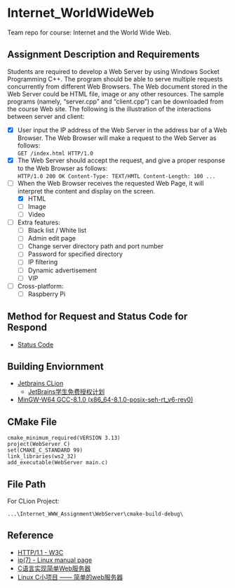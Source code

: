 # Internet_WorldWideWeb
Team repo for course: Internet and the World Wide Web.

## Assignment Description and Requirements
Students are required to develop a Web Server by using Windows Socket
Programming C++. The program should be able to serve multiple requests
concurrently from different Web Browsers. The Web document stored in the Web
Server could be HTML file, image or any other resources. The sample programs
(namely, “server.cpp” and “client.cpp”) can be downloaded from the course Web site.
The following is the illustration of the interactions between server and client:
- [x] User input the IP address of the Web Server in the address bar of a Web Browser. 
      The Web Browser will make a request to the Web Server as follows: <br/>
      ```
      GET /index.html HTTP/1.0
      ```
- [x] The Web Server should accept the request, and give a proper response to the Web Browser as follows: <br/>
      ```
      HTTP/1.0 200 OK
      Content-Type: TEXT/HMTL
      Content-Length: 100
      ...
      ```
- [ ] When the Web Browser receives the requested Web Page, it will interpret the content and display on the screen.
   - [x] HTML
   - [ ] Image
   - [ ] Video
- [ ] Extra features:
   - [ ] Black list / White list
   - [ ] Admin edit page
   - [ ] Change server directory path and port number
   - [ ] Password for specified directory
   - [ ] IP filtering
   - [ ] Dynamic advertisement
   - [ ] VIP
 - [ ] Cross-platform:
   - [ ] Raspberry Pi

## Method for Request and Status Code for Respond
   - [Status Code](./wiki/Status-Code-for-Response)

## Building Enviornment 
   - [Jetbrains CLion](https://www.jetbrains.com/clion/)
      - [JetBrains学生免费授权计划](https://www.jetbrains.com/zh/student/)
   - [MinGW-W64 GCC-8.1.0 (x86_64-8.1.0-posix-seh-rt_v6-rev0)](http://sourceforge.net/projects/mingw-w64/files/Toolchains%20targetting%20Win32/Personal%20Builds/mingw-builds/installer/mingw-w64-install.exe/download)

## CMake File
   ```
   cmake_minimum_required(VERSION 3.13)
   project(WebServer C)
   set(CMAKE_C_STANDARD 99)
   link_libraries(ws2_32)
   add_executable(WebServer main.c)
   ```

## File Path
   For CLion Project: 
   ```
   ...\Internet_WWW_Assignment\WebServer\cmake-build-debug\
   ```

## Reference
   - [HTTP/1.1 - W3C](https://www.w3.org/Protocols/HTTP/1.1/rfc2616bis/draft-lafon-rfc2616bis-03.html)
   - [ip(7) - Linux manual page](http://man7.org/linux/man-pages/man7/ip.7.html)
   - [C语言实现简单Web服务器](https://www.jianshu.com/p/592b631e1ff1)
   - [Linux C小项目 —— 简单的web服务器](https://blog.csdn.net/trb331617/article/details/79264933)

